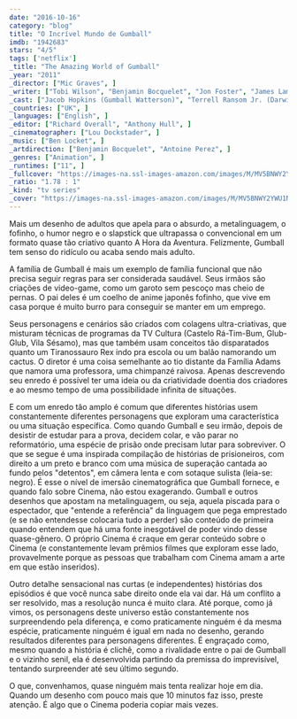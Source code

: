 ```yaml
---
date: "2016-10-16"
category: "blog"
title: "O Incrível Mundo de Gumball"
imdb: "1942683"
stars: "4/5"
tags: ['netflix']
_title: "The Amazing World of Gumball"
_year: "2011"
_director: ["Mic Graves", ]
_writer: ["Tobi Wilson", "Benjamin Bocquelet", "Jon Foster", "James Lamont", "Joe Parham", "Mic Graves", "Louise Coats", "Nathan Auerbach", "Daniel Berg", ]
_cast: ["Jacob Hopkins (Gumball Watterson)", "Terrell Ransom Jr. (Darwin Watterson)", "Dan Russell (Richard Watterson / ...)", "Teresa Gallagher (Nicole Watterson / ...)", "Kerry Shale (Larry Needlemeyer / ...)", "Kyla Rae Kowalewski (Anais Watterson)", "Logan Grove (Gumball Watterson)", "Kwesi Boakye (Darwin Watterson)", "Sandra Dickinson (Crocodile Woman / ...)", ]
_countries: ["UK", ]
_languages: ["English", ]
_editor: ["Richard Overall", "Anthony Hull", ]
_cinematographer: ["Lou Dockstader", ]
_music: ["Ben Locket", ]
_artdirection: ["Benjamin Bocquelet", "Antoine Perez", ]
_genres: ["Animation", ]
_runtimes: ["11", ]
_fullcover: "https://images-na.ssl-images-amazon.com/images/M/MV5BNWY2YWU1NWEtZTk2Yi00Y2Q5LThlOTMtZWQzZTQ1OWM5MmM2XkEyXkFqcGdeQXVyNjQyMzg3MTE@.jpg"
_ratio: "1.78 : 1"
_kind: "tv series"
_cover: "https://images-na.ssl-images-amazon.com/images/M/MV5BNWY2YWU1NWEtZTk2Yi00Y2Q5LThlOTMtZWQzZTQ1OWM5MmM2XkEyXkFqcGdeQXVyNjQyMzg3MTE@._V1._SX99_SY140_.jpg"
---
```

Mais um desenho de adultos que apela para o absurdo, a metalinguagem, o fofinho, o humor negro e o slapstick que ultrapassa o convencional em um formato quase tão criativo quanto A Hora da Aventura. Felizmente, Gumball tem senso do ridículo ou acaba sendo mais adulto.

A família de Gumball é mais um exemplo de família funcional que não precisa seguir regras para ser considerada saudável. Seus irmãos são criações de video-game, como um garoto sem pescoço mas cheio de pernas. O pai deles é um coelho de anime japonês fofinho, que vive em casa porque é muito burro para conseguir se manter em um emprego.

Seus personagens e cenários são criados com colagens ultra-criativas, que misturam técnicas de programas da TV Cultura (Castelo Rá-Tim-Bum, Glub-Glub, Vila Sésamo), mas que também usam conceitos tão disparatados quanto um Tiranossauro Rex indo pra escola ou um balão namorando um cactus. O diretor é uma coisa semelhante ao tio distante da Família Adams que namora uma professora, uma chimpanzé raivosa. Apenas descrevendo seu enredo é possível ter uma ideia ou da criatividade doentia dos criadores e ao mesmo tempo de uma possibilidade infinita de situações.

E com um enredo tão amplo é comum que diferentes histórias usem constantemente diferentes personagens que exploram uma característica ou uma situação específica. Como quando Gumball e seu irmão, depois de desistir de estudar para a prova, decidem colar, e vão parar no reformatório, uma espécie de prisão onde precisam lutar para sobreviver. O que se segue é uma inspirada compilação de histórias de prisioneiros, com direito a um preto e branco com uma música de superação cantada ao fundo pelos "detentos", em câmera lenta e com sotaque sulista (leia-se: negro). É esse o nível de imersão cinematográfica que Gumball fornece, e quando falo sobre Cinema, não estou exagerando. Gumball e outros desenhos que apostam na metalinguagem, ou seja, aquela piscada para o espectador, que "entende a referência" da linguagem que pega emprestado (e se não entendesse colocaria tudo a perder) são conteúdo de primeira quando entendem que há uma fonte inesgotável de poder vindo desse quase-gênero. O próprio Cinema é craque em gerar conteúdo sobre o Cinema (e constantemente levam prêmios filmes que exploram esse lado, provavelmente porque as pessoas que trabalham com Cinema amam a arte em que estão inseridos).

Outro detalhe sensacional nas curtas (e independentes) histórias dos episódios é que você nunca sabe direito onde ela vai dar. Há um conflito a ser resolvido, mas a resolução nunca é muito clara. Até porque, como já vimos, os personagens deste universo estão constantemente nos surpreendendo pela diferença, e como praticamente ninguém é da mesma espécie, praticamente ninguém é igual em nada no desenho, gerando resultados diferentes para personagens diferentes. É engraçado como, mesmo quando a história é clichê, como a rivalidade entre o pai de Gumball e o vizinho senil, ela é desenvolvida partindo da premissa do imprevisível, tentando surpreender até seu último segundo.

O que, convenhamos, quase ninguém mais tenta realizar hoje em dia. Quando um desenho com pouco mais que 10 minutos faz isso, preste atenção. É algo que o Cinema poderia copiar mais vezes.
